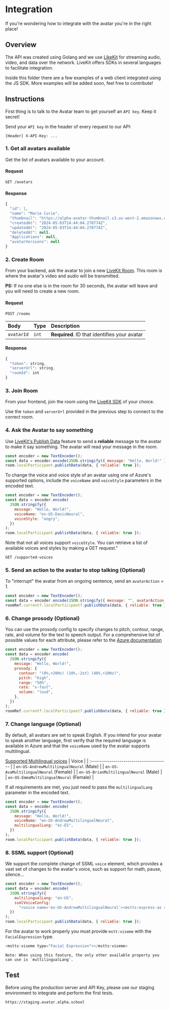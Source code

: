 # Integration

If you're wondering how to integrate with the avatar you're in the right place!

## Overview

The API was created using Golang and we use [LikeKit](https://livekit.io/) for streaming audio, video, and data over the network. LiveKit offers SDKs in several languages to facilitate integration.

Inside this folder there are a few examples of a web client integrated using the JS SDK. More examples will be added soon, feel free to contribute!

## Instructions

First thing is to talk to the Avatar team to get yourself an `API key`. Keep it secret!

Send your `API key` in the header of every request to our API:

```
[Header] X-API-Key: ...
```

### 1. Get all avatars available

Get the list of avatars available to your account.

#### Request

```
GET /avatars
```

#### Response

```javascript
{
  "id": 1,
  "name": "Marie Curie",
  "thumbnail": "https://alpha-avatar-thumbnail.s3.us-west-2.amazonaws.com/marie_curie.png",
  "createdAt": "2024-05-03T14:44:04.278774Z",
  "updatedAt": "2024-05-03T14:44:04.278774Z",
  "deletedAt": null,
  "Applications": null,
  "avatarVersions": null
}
```

### 2. Create Room

From your backend, ask the avatar to join a new [LiveKit Room](https://docs.livekit.io/realtime/concepts/api-primitives/#Room). This room is where the avatar's video and audio will be transmitted.

**PS:** If no one else is in the room for 30 seconds, the avatar will leave and you will need to create a new room.

#### Request

```
POST /rooms
```

| Body       | Type  | Description                                  |
| :--------- | :---- | :------------------------------------------- |
| `avatarId` | `int` | **Required**. ID that identifies your avatar |

#### Response

```javascript
{
  "token": string,
  "serverUrl": string,
  "roomId": int
}
```

### 3. Join Room

From your frontend, join the room using the [LiveKit SDK](https://docs.livekit.io/realtime/) of your choice.

Use the `token` and `serverUrl` provided in the previous step to connect to the correct room.

### 4. Ask the Avatar to say something

Use [LiveKit's Publish Data](https://docs.livekit.io/realtime/client/data-messages/#Data-messages) feature to send a **reliable** message to the avatar to make it say something. The avatar will read your message in the room.

```javascript
const encoder = new TextEncoder();
const data = encoder.encode(JSON.stringify({ message: "Hello, World!" }));
room.localParticipant.publishData(data, { reliable: true });
```

To change the voice and voice style of an avatar using one of Azure's supported options, include the `voiceName` and `voiceStyle` parameters in the encoded text.

```javascript
const encoder = new TextEncoder();
const data = encoder.encode(
  JSON.stringify({
    message: "Hello, World!",
    voiceName: "en-US-DavisNeural",
    voiceStyle: "angry",
  })
);
room.localParticipant.publishData(data, { reliable: true });
```

Note that not all voices support `voiceStyle`. You can retrieve a list of available voices and styles by making a GET request."

```
GET /supported-voices
```

### 5. Send an action to the avatar to stop talking (Optional)

To "interrupt" the avatar from an ongoing sentence, send an `avatarAction` = 1.

```javascript
const encoder = new TextEncoder();
const data = encoder.encode(JSON.stringify({ message: "", avatarAction: 1 }));
roomRef.current?.localParticipant?.publishData(data, { reliable: true });
```

### 6. Change prosody (Optional)

You can use the prosody config to specify changes to pitch, contour, range, rate, and volume for the text to speech output. For a comprehensive list of possible values for each attribute, please refer to the [Azure documentation](https://learn.microsoft.com/en-us/azure/ai-services/speech-service/speech-synthesis-markup-voice#adjust-prosody)

```javascript
const encoder = new TextEncoder();
const data = encoder.encode(
  JSON.stringify({
    message: "Hello, World!",
    prosody: {
      contour: "(0%,+20Hz) (10%,-2st) (40%,+10Hz)",
      pitch: "high",
      range: "50%",
      rate: "x-fast",
      volume: "loud",
    },
  })
);
roomRef.current?.localParticipant?.publishData(data, { reliable: true });
```

### 7. Change language (Optional)

By default, all avatars are set to speak English. If you intend for your avatar to speak another language, first verify that the required language is available in Azure and that the `voiceName` used by the avatar supports multilingual.

[Supported Multilingual voices](https://learn.microsoft.com/en-us/azure/ai-services/speech-service/speech-synthesis-markup-voice#multilingual-voices-with-the-lang-element)
| Voice |
| :-------------------------------------- |
| `en-US-AndrewMultilingualNeural` (Male) |
| `en-US-AvaMultilingualNeural` (Female) |
| `en-US-BrianMultilingualNeural` (Male) |
| `en-US-EmmaMultilingualNeural` (Female) |

If all requirements are met, you just need to pass the `multilingualLang` parameter in the encoded text.

```javascript
const encoder = new TextEncoder();
const data = encoder.encode(
  JSON.stringify({
    message: "Hello, World!",
    voiceName: "en-US-AndrewMultilingualNeural",
    multilingualLang: "es-ES",
  })
);
room.localParticipant.publishData(data, { reliable: true });
```

### 8. SSML support (Optional)

We support the complete change of SSML `voice` element, which provides a vast set of changes to the avatar's voice, such as support for math, pause, silence...

```javascript
const encoder = new TextEncoder();
const data = encoder.encode(
  JSON.stringify({
    multilingualLang: "en-US",
    ssmlVoiceConfig:
      "<voice name='en-US-AndrewMultilingualNeural'><mstts:express-as style='angry'><mstts:viseme type='FacialExpression'>Hello, World!</mstts:viseme></mstts:express-as></voice>",
  })
);
room.localParticipant.publishData(data, { reliable: true });
```

For the avatar to work properly you must provide `mstt:viseme` with the `FacialExpression` type.

```javascript
<mstts:viseme type="Facial Expression"></mstts:viseme>
```

```
Note: When using this feature, the only other available property you can use is `multilingualLang`.
```

## Test

Before using the production server and API Key, please use our staging environment to integrate and perform the first tests.

```
https://staging.avatar.alpha.school
```
